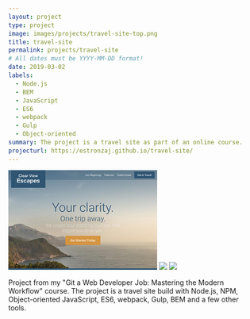 ```yaml
---
layout: project
type: project
image: images/projects/travel-site-top.png
title: travel-site
permalink: projects/travel-site
# All dates must be YYYY-MM-DD format!
date: 2019-03-02
labels:
  - Node.js
  - BEM
  - JavaScript
  - ES6
  - webpack
  - Gulp
  - Object-oriented
summary: The project is a travel site as part of an online course.
projecturl: https://estronzaj.github.io/travel-site/
---
```


<div class="ui small rounded images">
  <img class="ui image" src="../images/projects/travel-site-top.png">
  <img class="ui image" src="../images/projects/travel-site-middle.jpg">
  <img class="ui image" src="../images/projects/travel-site-bottom.jpg">
</div>

Project from my "Git a Web Developer Job: Mastering the Modern Workflow" course.  The project is a travel site build with Node.js, 
NPM, Object-oriented JavaScript, ES6, webpack, Gulp, BEM and a few other tools.




